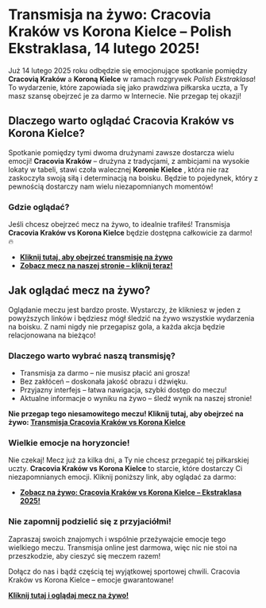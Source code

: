 # Transmisja na żywo: Cracovia Kraków vs Korona Kielce – Polish Ekstraklasa, 14 lutego 2025!

Już 14 lutego 2025 roku odbędzie się emocjonujące spotkanie pomiędzy **Cracovią Kraków** a **Koroną Kielce** w ramach rozgrywek _Polish Ekstraklasa_! To wydarzenie, które zapowiada się jako prawdziwa piłkarska uczta, a Ty masz szansę obejrzeć je za darmo w Internecie. Nie przegap tej okazji!

## Dlaczego warto oglądać Cracovia Kraków vs Korona Kielce?

Spotkanie pomiędzy tymi dwoma drużynami zawsze dostarcza wielu emocji! **Cracovia Kraków** – drużyna z tradycjami, z ambicjami na wysokie lokaty w tabeli, stawi czoła walecznej **Koronie Kielce** , która nie raz zaskoczyła swoją siłą i determinacją na boisku. Będzie to pojedynek, który z pewnością dostarczy nam wielu niezapomnianych momentów!

### Gdzie oglądać?

Jeśli chcesz obejrzeć mecz na żywo, to idealnie trafiłeś! Transmisja **Cracovia Kraków vs Korona Kielce** będzie dostępna całkowicie za darmo! 🔥

- **[Kliknij tutaj, aby obejrzeć transmisję na żywo](https://tinyurl.com/livestreamfreeo?st=Cracovia+Krakow+vs+Korona+Kielce&si=ghc)**
- **[Zobacz mecz na naszej stronie – kliknij teraz!](https://tinyurl.com/livestreamfreeo?st=Cracovia+Krakow+vs+Korona+Kielce&si=ghc)**

## Jak oglądać mecz na żywo?

Oglądanie meczu jest bardzo proste. Wystarczy, że klikniesz w jeden z powyższych linków i będziesz mógł śledzić na żywo wszystkie wydarzenia na boisku. Z nami nigdy nie przegapisz gola, a każda akcja będzie relacjonowana na bieżąco!

### Dlaczego warto wybrać naszą transmisję?

- Transmisja za darmo – nie musisz płacić ani grosza!
- Bez zakłóceń – doskonała jakość obrazu i dźwięku.
- Przyjazny interfejs – łatwa nawigacja, szybki dostęp do meczu!
- Aktualne informacje o wyniku na żywo – śledź wynik na naszej stronie!

**Nie przegap tego niesamowitego meczu! Kliknij tutaj, aby obejrzeć na żywo: [Transmisja Cracovia Kraków vs Korona Kielce](https://tinyurl.com/livestreamfreeo?st=Cracovia+Krakow+vs+Korona+Kielce&si=ghc)**

### Wielkie emocje na horyzoncie!

Nie czekaj! Mecz już za kilka dni, a Ty nie chcesz przegapić tej piłkarskiej uczty. **Cracovia Kraków vs Korona Kielce** to starcie, które dostarczy Ci niezapomnianych emocji. Kliknij poniższy link, aby oglądać za darmo:

- **[Zobacz na żywo: Cracovia Kraków vs Korona Kielce – Ekstraklasa 2025!](https://tinyurl.com/livestreamfreeo?st=Cracovia+Krakow+vs+Korona+Kielce&si=ghc)**

### Nie zapomnij podzielić się z przyjaciółmi!

Zapraszaj swoich znajomych i wspólnie przeżywajcie emocje tego wielkiego meczu. Transmisja online jest darmowa, więc nic nie stoi na przeszkodzie, aby cieszyć się meczem razem!

Dołącz do nas i bądź częścią tej wyjątkowej sportowej chwili. Cracovia Kraków vs Korona Kielce – emocje gwarantowane!

**[Kliknij tutaj i oglądaj mecz na żywo!](https://tinyurl.com/livestreamfreeo?st=Cracovia+Krakow+vs+Korona+Kielce&si=ghc)**
